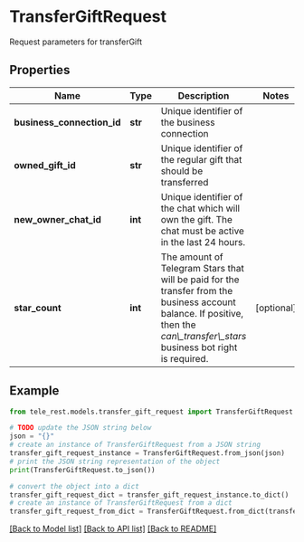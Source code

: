 # TransferGiftRequest

Request parameters for transferGift

## Properties

Name | Type | Description | Notes
------------ | ------------- | ------------- | -------------
**business_connection_id** | **str** | Unique identifier of the business connection | 
**owned_gift_id** | **str** | Unique identifier of the regular gift that should be transferred | 
**new_owner_chat_id** | **int** | Unique identifier of the chat which will own the gift. The chat must be active in the last 24 hours. | 
**star_count** | **int** | The amount of Telegram Stars that will be paid for the transfer from the business account balance. If positive, then the *can\\_transfer\\_stars* business bot right is required. | [optional] 

## Example

```python
from tele_rest.models.transfer_gift_request import TransferGiftRequest

# TODO update the JSON string below
json = "{}"
# create an instance of TransferGiftRequest from a JSON string
transfer_gift_request_instance = TransferGiftRequest.from_json(json)
# print the JSON string representation of the object
print(TransferGiftRequest.to_json())

# convert the object into a dict
transfer_gift_request_dict = transfer_gift_request_instance.to_dict()
# create an instance of TransferGiftRequest from a dict
transfer_gift_request_from_dict = TransferGiftRequest.from_dict(transfer_gift_request_dict)
```
[[Back to Model list]](../README.md#documentation-for-models) [[Back to API list]](../README.md#documentation-for-api-endpoints) [[Back to README]](../README.md)


